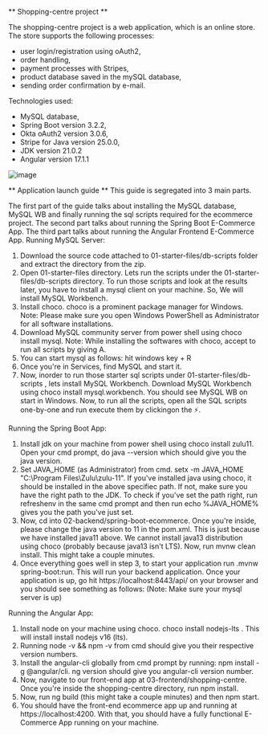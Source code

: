 ** Shopping-centre project **

The shopping-centre project is a web application, which is an online store. The store supports the following processes:
- user login/registration using oAuth2,
- order handling,
- payment processes with Stripes,
- product database saved in the mySQL database,
- sending order confirmation by e-mail.

Technologies used:
- MySQL database,
- Spring Boot version 3.2.2,
- Okta oAuth2 version 3.0.6,
- Stripe for Java version 25.0.0,
- JDK version 21.0.2
- Angular version 17.1.1
  
![image](https://github.com/angieJagger/shopping-centre/assets/140113471/da204393-4e5f-4741-a49e-138f684be58d)



** Application launch guide **
This guide is segregated into 3 main parts.

The first part of the guide talks about installing the MySQL database, MySQL WB and finally running the sql scripts required for the ecommerce project.
The second part talks about running the Spring Boot E-Commerce App.
The third part talks about running the Angular Frontend E-Commerce App.
Running MySQL Server:

1. Download the source code attached to 01-starter-files/db-scripts folder and extract the directory from the zip.
2. Open 01-starter-files directory. Lets run the scripts under the 01-starter-files/db-scripts directory. To run those scripts and look at the results later, you have to install a mysql client on your machine. So, We will install MySQL Workbench.
3. Install choco. choco is a prominent package manager for Windows. Note: Please make sure you open Windows PowerShell as Administrator for all software installations.
4. Download MySQL community server from power shell using choco install mysql. Note: While installing the softwares with choco, accept to run all scripts by giving A.
5. You can start mysql as follows: hit windows key + R
6. Once you're in Services, find MySQL and start it.
7. Now, inorder to run those starter sql scripts under 01-starter-files/db-scripts , lets install MySQL Workbench. Download MySQL Workbench using choco install mysql.workbench. You should see MySQL WB on start in Windows. Now, to run all the scripts, open all the SQL scripts one-by-one and run execute them by clickingon the ⚡️.

Running the Spring Boot App:

1. Install jdk on your machine from power shell using choco install zulu11. Open your cmd prompt, do java --version which should give you the java version.
2. Set JAVA_HOME (as Administrator) from cmd. setx -m JAVA_HOME "C:\Program Files\Zulu\zulu-11". If you've installed java using choco, it should be installed in the above specifiec path. If not, make sure you have the right path to the JDK. To check if you've set the path right, run refreshenv in the same cmd prompt and then run echo %JAVA_HOME% gives you the path you've just set.
3. Now, cd into 02-backend/spring-boot-ecommerce. Once you're inside, please change the java version to 11 in the pom.xml. This is just because we have installed java11 above. We cannot install java13 distribution using choco (probably because java13 isn't LTS). Now, run mvnw clean install. This might take a couple minutes.
4. Once everything goes well in step 3, to start your application run .mvnw spring-boot:run. This will run your backend application. Once your application is up, go hit https://localhost:8443/api/ on your browser and you should see something as follows: (Note: Make sure your mysql server is up)

Running the Angular App:

1. Install node on your machine using choco. choco install nodejs-lts . This will install install nodejs v16 (lts).
2. Running node -v && npm -v from cmd should give you their respective version numbers.
3. Install the angular-cli globally from cmd prompt by running: npm install -g @angular/cli. ng version should give you angular-cli version number.
4. Now, navigate to our front-end app at 03-frontend/shopping-centre. Once you're inside the shopping-centre directory, run npm install.
5. Now, run ng build (this might take a couple minutes) and then npm start.
6. You should have the front-end ecommerce app up and running at https://localhost:4200. With that, you should have a fully functional E-Commerce App running on your machine.
